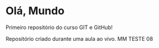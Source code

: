 # Olá, Mundo
 Primeiro repositório do curso GIT e GitHub!

 Repositório criado durante uma aula ao vivo.
MM
TESTE 08